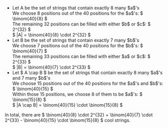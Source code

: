 <ul>
<li> Let A be the set of strings that contain exactly 8 many $a$'s <br/> 
We choose 8 positions out of the 40 positions for the $a$'s: $ \binom{40}{8} $ <br/> 
The remaining 32 positions can be filled with either $b$ or $c$: $ 2^{32} $ <br/> 
$ |A| = \binom{40}{8} \cdot 2^{32} $
	<li> Let B be the set of strings that contain exactly 7 many $b$'s <br/> 
We choose 7 positions out of the 40 positions for the $b$'s: $ \binom{40}{7} $ <br/> 
The remaining 33 positions can be filled with either $a$ or $c$: $ 2^{33} $ <br/> 
$ |B| = \binom{40}{7} \cdot 2^{33} $
	<li> Let $ A \cap B $ be the set of strings that contain exactly 8 many $a$'s and 7 many $b$'s <br/> 
We choose 15 positions out of the 40 positions for the $a$'s and $b$'s: $ \binom{40}{15} $ <br/> 
Within those 15 positions, we choose 8 of them to be $a$'s: $ \binom{15}{8} $ <br/> 
$ |A \cap B| = \binom{40}{15} \cdot \binom{15}{8} $
</ul>
In total, there are $ \binom{40}{8} \cdot 2^{32} + \binom{40}{7} \cdot 2^{33} - \binom{40}{15} \cdot \binom{15}{8} $ cool strings.
